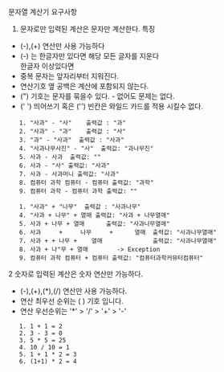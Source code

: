 문자열 계산기 요구사항

1. 문자로만 입력된 계산은 문자만 계산한다.
특징
- (-),(+) 연산만 사용 가능하다
- (-) 는 한글자만 있다면 해당 모든 글자를 지운다  
  한글자 이상있다면  
- 중복 문자는 앞자리부터 지워진다.
- 연산기호 옆 공백은 계산에 포함되지 않는다.
- (") 기호는 문자를 묶을수 있다. - 없어도 문제는 없다. 
- (' ') 띄어쓰기 혹은 ('') 빈칸은 와일드 카드를 적용 시킬수 없다.

```text
   1. "사과" - "사"    출력값 : "과"
   2. "사과" - "과"    출력값 : "사"
   3. "과" - "사과"  출력값 : "사과"
   4. "사과나무사진" - "사"  출력값: "과나무진"
   5. 사과 - 사과  출력값: ""
   6. 사과 - "사" 출력값: "사과"
   7. 사과 - 사과머니 출력값: "사과"
   8. 컴퓨터 과학 컴퓨터 - 컴퓨터 출력값: "과학"
   9. 컴퓨터 과학 - 컴퓨터 과학 출력값: "" 

   1. "사과" + "나무"  출력값 : "사과나무" 
   4. "사과 + 나무" + 열매 출력값: "사과 + 나무열매" 
   5. 사과 + 나무 + 열매      출력값: "사과나무열매"
   6. 사과     +     나무     +      열매  출력값: "사과나무열매"
   7. 사과 + + 나무 +    열매              출력값: "사과나무열매"
   8. 사과 + 나"무 + 열매        -> Exception
   9. 컴퓨터 과학 컴퓨터 + 컴퓨터 출력값: "컴퓨터과학커뮤터컴퓨터" 
```

2 숫자로 입력된 계산은 숫자 연산만 가능하다.
- (-),(+),(*),(/) 연산만 사용 가능하다.
- 연산 최우선 순위는 ( )  기호  입니다. 
- 연산 우선순위는 '*' > '/' > '+' > '-'  
```text
   1. 1 + 1 = 2
   2. 3 - 3 = 0
   3. 5 * 5 = 25
   4. 10 / 10 = 1
   5. 1 + 1 * 2 = 3  
   6. (1+1) * 2 = 4
```